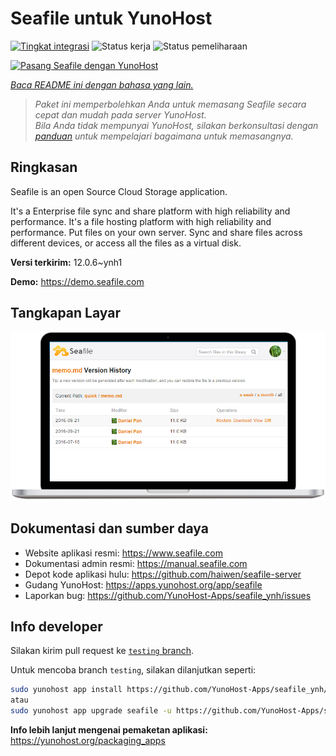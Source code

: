 <!--
N.B.: README ini dibuat secara otomatis oleh <https://github.com/YunoHost/apps/tree/master/tools/readme_generator>
Ini TIDAK boleh diedit dengan tangan.
-->

# Seafile untuk YunoHost

[![Tingkat integrasi](https://apps.yunohost.org/badge/integration/seafile)](https://ci-apps.yunohost.org/ci/apps/seafile/)
![Status kerja](https://apps.yunohost.org/badge/state/seafile)
![Status pemeliharaan](https://apps.yunohost.org/badge/maintained/seafile)

[![Pasang Seafile dengan YunoHost](https://install-app.yunohost.org/install-with-yunohost.svg)](https://install-app.yunohost.org/?app=seafile)

*[Baca README ini dengan bahasa yang lain.](./ALL_README.md)*

> *Paket ini memperbolehkan Anda untuk memasang Seafile secara cepat dan mudah pada server YunoHost.*  
> *Bila Anda tidak mempunyai YunoHost, silakan berkonsultasi dengan [panduan](https://yunohost.org/install) untuk mempelajari bagaimana untuk memasangnya.*

## Ringkasan

Seafile is an open Source Cloud Storage application.

It's a Enterprise file sync and share platform with high reliability and performance. It's a file hosting platform with high reliability and performance. Put files on your own server. Sync and share files across different devices, or access all the files as a virtual disk.


**Versi terkirim:** 12.0.6~ynh1

**Demo:** <https://demo.seafile.com>

## Tangkapan Layar

![Tangkapan Layar pada Seafile](./doc/screenshots/screenshot.png)

## Dokumentasi dan sumber daya

- Website aplikasi resmi: <https://www.seafile.com>
- Dokumentasi admin resmi: <https://manual.seafile.com>
- Depot kode aplikasi hulu: <https://github.com/haiwen/seafile-server>
- Gudang YunoHost: <https://apps.yunohost.org/app/seafile>
- Laporkan bug: <https://github.com/YunoHost-Apps/seafile_ynh/issues>

## Info developer

Silakan kirim pull request ke [`testing` branch](https://github.com/YunoHost-Apps/seafile_ynh/tree/testing).

Untuk mencoba branch `testing`, silakan dilanjutkan seperti:

```bash
sudo yunohost app install https://github.com/YunoHost-Apps/seafile_ynh/tree/testing --debug
atau
sudo yunohost app upgrade seafile -u https://github.com/YunoHost-Apps/seafile_ynh/tree/testing --debug
```

**Info lebih lanjut mengenai pemaketan aplikasi:** <https://yunohost.org/packaging_apps>
